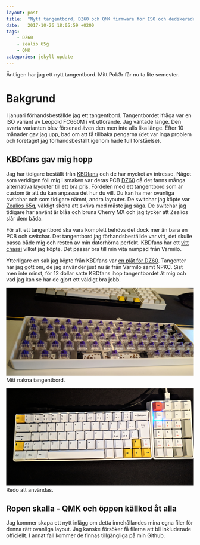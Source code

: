 ```yaml
---
layout: post
title:  "Nytt tangentbord, DZ60 och QMK firmware för ISO och dedikerade piltangenter"
date:   2017-10-26 18:05:59 +0200
tags:
    - DZ60
    - zealio 65g
    - QMK
categories: jekyll update
---
```


Äntligen har jag ett nytt tangentbord. Mitt Pok3r får nu ta lite semester.


# Bakgrund

I januari förhandsbeställde jag ett tangentbord. Tangentbordet ifråga var en ISO variant av Leopold FC660M i vit utförande. Jag väntade länge. Den svarta varianten blev försenad även den men inte alls lika länge. Efter 10 månader gav jag upp, bad om att få tillbaka pengarna (det var inga problem och företaget jag förhandsbeställt igenom hade full förståelse).




## KBDfans gav mig hopp

Jag har tidigare beställt från [KBDfans](https://kbdfans.myshopify.com/) och de har mycket av intresse. Något som verkligen föll mig i smaken var deras PCB [DZ60](https://kbdfans.myshopify.com/collections/pcb/products/dz60-60-pcb) då det fanns många alternativa layouter till ett bra pris. Fördelen med ett tangentbord som är custom är att du kan anpassa det hur du vill. Du kan ha mer ovanliga switchar och som tidigare nämnt, andra layouter. De switchar jag köpte var [Zealios 65g](https://kbdfans.myshopify.com/products/switch-68-cherry-gateron-zealio), väldigt sköna att skriva med måste jag säga. De switchar jag tidigare har använt är blåa och bruna Cherry MX och jag tycker att Zealios slår dem båda.

För att ett tangentbord ska vara komplett behövs det dock mer än bara en PCB och switchar. Det tangentbord jag förhandsbeställde var vitt, det skulle passa både mig och resten av min datorhörna perfekt. KBDfans har ett [vitt chassi](https://kbdfans.myshopify.com/products/60-plastic-case) vilket jag köpte. Det passar bra till min vita numpad från Varmilo.

Ytterligare en sak jag köpte från KBDfans var [en plåt för DZ60](https://kbdfans.myshopify.com/products/dz60-cnc-aluminum-plate). Tangenter har jag gott om, de jag använder just nu är från Varmilo samt NPKC. Sist men inte minst, för 12 dollar satte KBDfans ihop tangentbordet åt mig och vad jag kan se har de gjort ett väldigt bra jobb.

![](/images/zealio.jpg)
Mitt nakna tangentbord.

![](/images/done.jpg)
Redo att användas.




## Ropen skalla - QMK och öppen källkod åt alla

Jag kommer skapa ett nytt inlägg om detta innehållandes mina egna filer för denna rätt ovanliga layout. Jag kanske försöker få filerna att bli inkluderade officiellt. I annat fall kommer de finnas tillgängliga på min Github.



